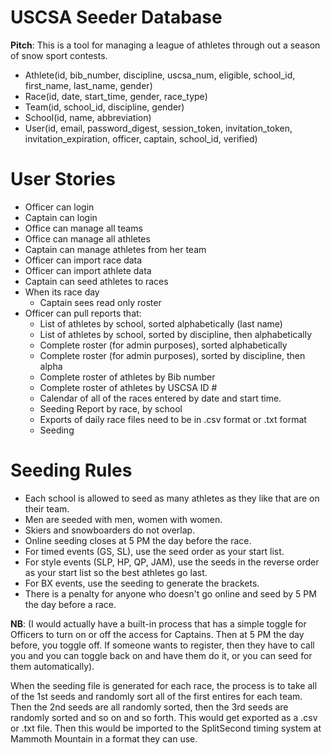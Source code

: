 # USCSA Seeder Database

**Pitch**: This is a tool for managing a league of athletes through out
a season of snow sport contests.

+ Athlete(id, bib_number, discipline, uscsa_num, eligible, school_id,
first_name, last_name, gender)
+ Race(id, date, start_time, gender, race_type)
+ Team(id, school_id, discipline, gender)
+ School(id, name, abbreviation)
+ User(id, email, password_digest, session_token, invitation_token,
invitation_expiration, officer, captain, school_id, verified)

# User Stories

+  Officer can login
+  Captain can login
+  Office can manage all teams
+  Office can manage all athletes
+  Captain can manage athletes from her team
+  Officer can import race data
+  Officer can import athlete data
+  Captain can seed athletes to races
+  When its race day
   + Captain sees read only roster
+  Officer can pull reports that:
   +  List of athletes by school, sorted alphabetically (last name)
   +  List of athletes by school, sorted by discipline, then alphabetically
   +  Complete roster (for admin purposes), sorted alphabetically
   +  Complete roster (for admin purposes), sorted by discipline, then alpha
   +  Complete roster of athletes by Bib number
   +  Complete roster of athletes by USCSA ID #
   +  Calendar of all of the races entered by date and start time.
   +  Seeding Report by race, by school
   +  Exports of daily race files need to be in .csv format or .txt  format
   +  Seeding

# Seeding Rules

+  Each school is allowed to seed as many athletes as they like that are on their team.
+  Men are seeded with men, women with women.
+  Skiers and snowboarders do not overlap.
+  Online seeding closes at 5 PM the day before the race.
+  For timed events (GS, SL), use the seed order as your start list.
+  For style events (SLP, HP, QP, JAM), use the seeds in the reverse
order as your start list so the best athletes go last.
+  For BX events, use the seeding to generate the brackets.
+  There is a penalty for anyone who doesn't go online and seed by 5 PM the
day before a race.

**NB**: (I would actually have a built-in process that has a simple
toggle for Officers to turn  on or off the access for Captains.  Then at
5 PM the day before,  you toggle off.  If someone wants to register,
then they have to call you and you can toggle back on and have them do
it, or you can seed for them automatically).

When the seeding file is generated for each race, the process is to take
all of the 1st seeds and randomly sort all of the first entires for each
team.  Then the 2nd seeds are all randomly sorted, then the 3rd seeds
are randomly sorted and so on and so forth.  This would get exported as
a .csv or .txt file.  Then this would be imported to the SplitSecond
timing system at Mammoth Mountain in a format they can use.
